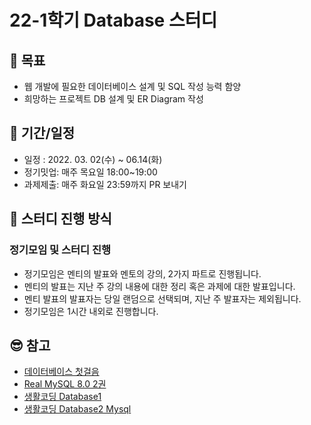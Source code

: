 # 22-1학기 Database 스터디

## :dart: 목표
- 웹 개발에 필요한 데이터베이스 설계 및 SQL 작성 능력 함양
- 희망하는 프로젝트 DB 설계 및 ER Diagram 작성

## :date: 기간/일정
- 일정 : 2022. 03. 02(수) ~ 06.14(화)
- 정기밋업: 매주 목요일 18:00~19:00
- 과제제출: 매주 화요일 23:59까지 PR 보내기

## :memo: 스터디 진행 방식
### 정기모임 및 스터디 진행
- 정기모임은 멘티의 발표와 멘토의 강의, 2가지 파트로 진행됩니다.
- 멘티의 발표는 지난 주 강의 내용에 대한 정리 혹은 과제에 대한 발표입니다.
- 멘티 발표의 발표자는 당일 랜덤으로 선택되며, 지난 주 발표자는 제외됩니다.
- 정기모임은 1시간 내외로 진행합니다.

## 😎 참고
- [데이터베이스 첫걸음](http://www.yes24.com/Product/Goods/32613394)
- [Real MySQL 8.0 2권](http://www.yes24.com/Product/Goods/103415767)
- [생활코딩 Database1](https://opentutorials.org/course/3162)
- [생활코딩 Database2 Mysql](https://opentutorials.org/course/3161)